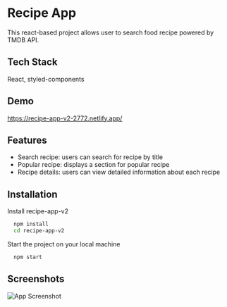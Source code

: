 # Recipe App

This react-based project allows user to search food recipe powered by TMDB API.

## Tech Stack

React, styled-components

## Demo

https://recipe-app-v2-2772.netlify.app/

## Features

- Search recipe: users can search for recipe by title
- Popular recipe: displays a section for popular recipe
- Recipe details: users can view detailed information about each recipe

## Installation

Install recipe-app-v2

```bash
  npm install
  cd recipe-app-v2
```

Start the project on your local machine

```bash
  npm start
```

## Screenshots

![App Screenshot](https://i.ibb.co/mvNTCkQ/recipe-app-v2.jpg)
